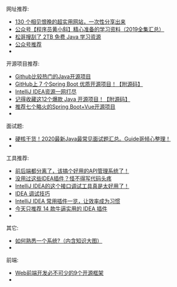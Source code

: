 网址推荐:

- [130 个相见恨晚的超实用网站，一次性分享出来](https://blog.csdn.net/qq_43901693/article/details/100606828)
- [公众号【程序员黄小斜】精心准备的学习资料（2019全集汇总）](https://mp.weixin.qq.com/s?__biz=MzUyOTk5NDQwOA==&mid=100003205&idx=1&sn=117ff09444991c9efdee767ec0d326c7&chksm=7a59ca424d2e4354a7964d2b4f59d88b61e64d2eca028271c0c99d07353520239b85d44a1b08&mpshare=1&scene=24&srcid=03047SvGdhrP0GIn7jpsJrix&sharer_sharetime=1583287500096&sharer_shareid=97882d908ba6498447727c27e86f5d0e&key=d20864ce5ca42a5afcf75564125562afe5fd97853e5bd066f90aeeff16a280ff528e0ef9c3d779943ddfc5873183da5eaf0d5c988e1dcaa792796ae189138e15e0b7aea95fb6f2311648d40059355fb0&ascene=14&uin=MTU0ODQ4ODg4MQ%3D%3D&devicetype=Windows+10&version=62080079&lang=zh_CN&exportkey=AWH%2FgT9lgEiOlgAfAySGp5k%3D&pass_ticket=lNQIKpOrHbUrIl4dAPX5VvLUI%2BF8xEVFtV4CKL1gLpiadqSq6r97ArXzpryNl%2F%2Bk)
- [松哥搜刮了 2TB 免费 Java 学习资源](https://mp.weixin.qq.com/s?__biz=MzI1NDY0MTkzNQ==&mid=2247488200&idx=2&sn=bf380982f99b3ea709120492e0f8cdfa&chksm=e9c340a8deb4c9be65350356981920970e34cfbd60e512ff876ab92150553358d1bc52e80758&scene=126&sessionid=1586961712&key=0f868f605069a9cdb5a7b3a17893f18c4f5c8b755189533a622ef928c644ef3f6d0251fbc228296ea9e658c367fbf09177ddb18de2e53b38d44ee1e7c6cf33f88eb27055c693e056e544c7b659e8e964&ascene=1&uin=MTU0ODQ4ODg4MQ%3D%3D&devicetype=Windows+10&version=62080079&lang=zh_CN&exportkey=AVjDlf1tJ%2FypbplYDqgD%2B3M%3D&pass_ticket=AnAr8%2BMlfiA3Hj%2FvFvk0Y8ksxK5WMHZS81yi7WasPIHcpbUSsSCoRHb75Rl06Oi0)
- [公众号推荐](https://mp.weixin.qq.com/s?__biz=MzU2NDg0OTgyMA==&mid=2247486227&idx=1&sn=fb791308662302e8ff45fc8764ff91eb&chksm=fc45f6e0cb327ff6d4466bd77084296ee283ab4def589c8f3597d367f631f43fd495d6cd2a5b&scene=126&sessionid=1586962305&key=927ba12ed16ecdb5b1901a52c02c41de9058803c66a18ac0bfe800aa696dd3e0c07950c0206de77e09c6b2e6d84b225607130ffd6dae70d539de7ba820484e5ed2e11ec67cd061bb861937314b6b69a6&ascene=1&uin=MTU0ODQ4ODg4MQ%3D%3D&devicetype=Windows+10&version=62080079&lang=zh_CN&exportkey=AW8HoP6WHnM4tUdWYoQ25SY%3D&pass_ticket=AnAr8%2BMlfiA3Hj%2FvFvk0Y8ksxK5WMHZS81yi7WasPIHcpbUSsSCoRHb75Rl06Oi0)
- 



开源项目推荐:

- [Github比较热门的Java开源项目](https://mp.weixin.qq.com/s?__biz=MzI3NjU2ODA5Mg==&mid=2247485152&idx=1&sn=f649373a43dd0706752c3a3a96493b42&chksm=eb72c793dc054e859cb9aa97757b7aec7015209004d7b707b662fe124d1c208d32f4d332d4cf&scene=0&xtrack=1&key=d20864ce5ca42a5a90019ee69ff4f140985ac2f1fc267782413876bcbd2b860495011720f0df985860d2c611ecd16d54507d0682cca6941b4e79b9c7ab2c0bad2fbf832b5858e77ab3232ea4c84c178b&ascene=14&uin=MTU0ODQ4ODg4MQ%3D%3D&devicetype=Windows+10&version=62080079&lang=zh_CN&exportkey=AWeqBD3ijipZnX8sM%2F09yOE%3D&pass_ticket=lNQIKpOrHbUrIl4dAPX5VvLUI%2BF8xEVFtV4CKL1gLpiadqSq6r97ArXzpryNl%2F%2Bk)
- [GitHub上 7 个Spring Boot 优质开源项目！【附源码】](https://mp.weixin.qq.com/s?__biz=MzIwNTk5NjEzNw==&mid=2247489771&idx=1&sn=1cd800057eba13d5d365fa699c800e24&chksm=972931eda05eb8fbc724775e4c46a8c82df8a291eefeee43d97e5a9e2dfeb7dc7f2613f68ce4&mpshare=1&scene=1&srcid=&sharer_sharetime=1585542455282&sharer_shareid=97882d908ba6498447727c27e86f5d0e&key=d20864ce5ca42a5aeac275cbdbe66bab8a86bbc4b895a353569c48e573f689afc87f1b329de05ad157958fcf4fa998c8da954dbace30833173c90a1ef65365720a5d92363dad14fcb9c42d1865e82433&ascene=1&uin=MTU0ODQ4ODg4MQ%3D%3D&devicetype=Windows+10&version=62080079&lang=zh_CN&exportkey=Aed8DRBKbM6h6g1IDegp6gY%3D&pass_ticket=lNQIKpOrHbUrIl4dAPX5VvLUI%2BF8xEVFtV4CKL1gLpiadqSq6r97ArXzpryNl%2F%2Bk)
- [IntelliJ IDEA资源一网打尽](https://github.com/eacdy/awesome-idea)
- [记得收藏这12个爆款 Java 开源项目！【附源码】](https://mp.weixin.qq.com/s?__biz=MzIwNTk5NjEzNw==&mid=2247489861&idx=1&sn=1b8879d8160d0911a7f1d6e3633e1fe6&chksm=97293043a05eb955b7488ca0e6b55a853d15aed26014ac96522d8fc53d3ed88e82c87d0c774a&scene=126&sessionid=1586697079&key=3c34726e521bb8f2b403bb95fef5e695e53da85b73821cf5490dcfaadea0cbd15f5abb5295e7f5f682f1ec946ea7f02c8353d160ac577c5ec387a7ed086579beaa8807e6718cd735390878f6b13569e7&ascene=1&uin=MTU0ODQ4ODg4MQ%3D%3D&devicetype=Windows+10&version=62080079&lang=zh_CN&exportkey=AaFiL48CeaQyADxTPs8jjkU%3D&pass_ticket=734hrDux2iEdiadSi8E7rliD3eIZSfAbVwPERaN%2FMNunWnFhyzrfEXtF8tDoZoV0)
- [推荐七个略火的Spring Boot+Vue开源项目](https://mp.weixin.qq.com/s?__biz=MzI1NDY0MTkzNQ==&mid=2247488194&idx=2&sn=801755dc436969c5f9b98b4d078e39e1&chksm=e9c340a2deb4c9b40788b43673a00a7cb53dbd40e236823ab24d23500c55f18b0edc7e57fd06&scene=126&sessionid=1586961712&key=0f868f605069a9cd79adaf0ec2766e5e12b0291cb4fcbdcd586c3b3b4ec69574b7fd83883a6495da3567113409af681cc1d32ce9213d3de5d3d83aeb8607e5f293e7574c3eb345dfd5fd6b5ef457aedd&ascene=1&uin=MTU0ODQ4ODg4MQ%3D%3D&devicetype=Windows+10&version=62080079&lang=zh_CN&exportkey=AdAzPFHsq5GbeZXK%2FXff9qQ%3D&pass_ticket=AnAr8%2BMlfiA3Hj%2FvFvk0Y8ksxK5WMHZS81yi7WasPIHcpbUSsSCoRHb75Rl06Oi0)
- 



面试题:

- [硬核干货！2020最新Java最常见面试题汇总。Guide哥倾心整理！](https://mp.weixin.qq.com/s?__biz=Mzg2OTA0Njk0OA==&mid=2247486299&idx=1&sn=937a1ec94752e4bb247b422da52a0316&chksm=cea24490f9d5cd86a61478797a6fae6fc61d0dc5e4d6c298d85521a89847315b88e9f589db9d&scene=0&xtrack=1&key=bc0dd1d1c2c7d57ac871ae7510abbdb522dd9a818ea6c80303a4c3201408ad4193c6ea0669ec828fc93af3fa4e77da276a38e733f8c3f021b05530b4da5e7b9637c7a557ef379829fbe6c2813d5e1c6c&ascene=14&uin=MTU0ODQ4ODg4MQ%3D%3D&devicetype=Windows+10&version=62080079&lang=zh_CN&exportkey=AY%2Fe6HZsXBeL3YAcDjGdU8M%3D&pass_ticket=lNQIKpOrHbUrIl4dAPX5VvLUI%2BF8xEVFtV4CKL1gLpiadqSq6r97ArXzpryNl%2F%2Bk)
- 



工具推荐:

- [前后端都分离了，该搞个好用的API管理系统了！](https://mp.weixin.qq.com/s?__biz=MzU4ODI1MjA3NQ==&mid=2247484489&idx=1&sn=8d59a12d27de5c50776d1a9967890a7e&chksm=fdded28dcaa95b9b1798009f7b9df7f0381573ad52d7903361687796ca4a7b071024e0085e1e&scene=21#wechat_redirect)
- [没用过这些IDEA插件？怪不得写代码头疼](https://mp.weixin.qq.com/s?__biz=MzU4ODI1MjA3NQ==&mid=2247485342&idx=1&sn=7f845f857593d3a681957a26d348ea54&chksm=fdded15acaa9584c26aca3ccea67560365664f8a2faebe76f7796504df66c0743cd419027d66&scene=21#wechat_redirect)
- [IntelliJ IDEA的这个接口调试工具真是太好用了！](https://mp.weixin.qq.com/s?__biz=Mzg2OTA0Njk0OA==&mid=2247486514&idx=2&sn=fbb88c52a571b6d432a7fd45f536adfc&chksm=cea243f9f9d5caef34d9a3173e8b2b2b64749ef53509bb24d1a0e145446b667cf4dde5944f87&scene=126&sessionid=1586781462&key=3a419e5c3dfe70bf689450e77ff161fae4798aa6727c486a4c262ee189595c0eb6266b2a881e9cc3b1b982b58b597ce7d7f2994409c075e2acd80d0f843629748fc00a7b4e4ee1f637f96209a642f5af&ascene=1&uin=MTU0ODQ4ODg4MQ%3D%3D&devicetype=Windows+10&version=62080079&lang=zh_CN&exportkey=AZE7adsAKxpM224qkTWiwTg%3D&pass_ticket=0xMErcG17JlWTvnkj%2Fq0IwvtJ3fU147IEkchAI7ry2RyL54mcHdMLIt4NI2hWsbP)
- [IDEA 调试技巧](https://mp.weixin.qq.com/s?__biz=MzIyNzc1ODQ0MQ==&mid=2247485343&idx=2&sn=3b925ac2932e233f5e783cc139be99b5&chksm=e85d1f99df2a968ff1a1957b79a04652321106b519c968820d811b826f53cead8446adb6f20e&scene=126&sessionid=1586618927&key=2ce8d0462b2bb4971f87489fd8d8349581e899c3bcab51e5d1882130e6cfedb163d55d4672181f4526cf9dbc7664e31346cdd60373d69b2669c3abcf852b3fa02b34ee0066cdea93c44eb69d4a01175b&ascene=1&uin=MTU0ODQ4ODg4MQ%3D%3D&devicetype=Windows+10&version=62080079&lang=zh_CN&exportkey=Adl2oJGCZPMAzIfVo1stt4Y%3D&pass_ticket=lpSUzrpyi11U%2F7zXD8eAKhmJVX%2FVA3HzwP5A9opBIKJBVUWhHokdG41lvhfLoeXr)
- [IntelliJ IDEA 常用插件一览，让效率成为习惯](https://mp.weixin.qq.com/s?__biz=Mzg2MjEwMjI1Mg==&mid=2247492928&idx=1&sn=3e30554e72bca93dee148b5efb9ae49d&chksm=ce0e52c3f979dbd5aa11bcd4852d224885f7bfbb4b4a58e191591bad05bdd698e41af87ab29c&scene=126&sessionid=1586960434&key=927ba12ed16ecdb5f5eead94d956649c51d1ac970f87755d70e54aa3ec0841a8d7d37efc2a1f09f9c1f43d280aa72b83bffddcf51185d40656e2fd81c42491a436c8788ad691a42e07dd2428486079b3&ascene=1&uin=MTU0ODQ4ODg4MQ%3D%3D&devicetype=Windows+10&version=62080079&lang=zh_CN&exportkey=AflIGEq11ZcwbCxuEVTmHds%3D&pass_ticket=AnAr8%2BMlfiA3Hj%2FvFvk0Y8ksxK5WMHZS81yi7WasPIHcpbUSsSCoRHb75Rl06Oi0)
- [今天只推荐 14 款牛逼实用的 IDEA 插件](https://mp.weixin.qq.com/s?__biz=MzUxNjk0ODIwMg==&mid=2247485235&idx=1&sn=f430278054b528b80da8a62fe4f30031&chksm=f99eeeb6cee967a0355d2b568682b372ba279362f221bb53e87b608739896640b389178110e4&scene=126&sessionid=1586963197&key=2c650c64032450660eadb9ea41143a4bf57a8db057028a36549c30bbef4ad6628cd6afa298c516f2f0507604d0caab631bea0f1624d8c9da018d1b2eba859a02e2f003f35bf5c883f5af46e08a67cafb&ascene=1&uin=MTU0ODQ4ODg4MQ%3D%3D&devicetype=Windows+10&version=62080079&lang=zh_CN&exportkey=AZLxG6yOq3v4Z%2BUXOmkvoSk%3D&pass_ticket=AnAr8%2BMlfiA3Hj%2FvFvk0Y8ksxK5WMHZS81yi7WasPIHcpbUSsSCoRHb75Rl06Oi0)
- 



其它:

- [如何熟悉一个系统?（内含知识大图）](https://mp.weixin.qq.com/s?__biz=MzIxMzEzMjM5NQ==&mid=2651035473&idx=1&sn=9de064291f548d2e6fbc17b56ce8f712&chksm=8c4c4255bb3bcb432caf54b34fc4ccf85b8e8a8d46ecd06025b51947b30a888f1faab0e58d01&scene=0&xtrack=1&key=2c4881e20dc9fe0f684f8d7e16a7173d69e32d471e08ceeb8ef84fdd4bd744240bde505f1ecb3f9be7a64053c6013c6132c2bd85c7ad7d19ab5ae3cb5ff619bed61691e2321daa327f4b7d804dad168b&ascene=14&uin=MTU0ODQ4ODg4MQ%3D%3D&devicetype=Windows+10&version=62080079&lang=zh_CN&exportkey=AS%2FM1Ecb1%2B8rGJNqwrVx5mc%3D&pass_ticket=lNQIKpOrHbUrIl4dAPX5VvLUI%2BF8xEVFtV4CKL1gLpiadqSq6r97ArXzpryNl%2F%2Bk)
- 



前端:

- [Web前端开发必不可少的9个开源框架](https://mp.weixin.qq.com/s?__biz=MzA3NzA2MDMyNA==&mid=2650354228&idx=1&sn=3f8a3a7e7e7a387679783de791a3f0bf&chksm=875a53bfb02ddaa949a8e1bfa1ecde86c49189cc1608bced78625b50ba2443ae005198d60ea6&scene=126&sessionid=1586960951&key=0f868f605069a9cdd7d90c9a898cc71c4eff07754221b6c2b2616a9f36a7607c6913aff782302ef6a6d94b49f2d9255b5207ab3bfd30be51c0fa0147e0c9ce2dbea5fca54dff52cc3f2e30f7ae554423&ascene=1&uin=MTU0ODQ4ODg4MQ%3D%3D&devicetype=Windows+10&version=62080079&lang=zh_CN&exportkey=Aa3BCpbdSP8umbjgXGDEcOo%3D&pass_ticket=AnAr8%2BMlfiA3Hj%2FvFvk0Y8ksxK5WMHZS81yi7WasPIHcpbUSsSCoRHb75Rl06Oi0)
- 

